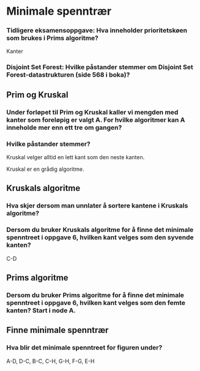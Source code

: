 # Minimale spenntrær

### Tidligere eksamensoppgave: Hva inneholder prioritetskøen som brukes i Prims algoritme?

Kanter

### Disjoint Set Forest: Hvilke påstander stemmer om Disjoint Set Forest-datastrukturen (side 568 i boka)?

## Prim og Kruskal

### Under forløpet til Prim og Kruskal kaller vi mengden med kanter som foreløpig er valgt A. For hvilke algoritmer kan A inneholde mer enn ett tre om gangen?

### Hvilke påstander stemmer?

Kruskal velger alltid en lett kant som den neste kanten.

Kruskal er en grådig algoritme.

## Kruskals algoritme 

### Hva skjer dersom man unnlater å sortere kantene i Kruskals algoritme?

### Dersom du bruker Kruskals algoritme for å finne det minimale spenntreet i oppgave 6, hvilken kant velges som den syvende kanten?

C-D

## Prims algoritme

### Dersom du bruker Prims algoritme for å finne det minimale spenntreet i oppgave 6, hvilken kant velges som den femte kanten? Start i node A.



## Finne minimale spenntrær

### Hva blir det minimale spenntreet for figuren under?

A-D, D-C, B-C, C-H, G-H, F-G, E-H
